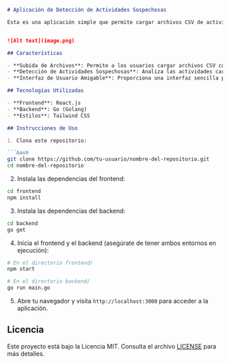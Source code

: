 ```markdown
# Aplicación de Detección de Actividades Sospechosas

Esta es una aplicación simple que permite cargar archivos CSV de actividades físicas, detectar actividades sospechosas y mostrar los resultados.


![Alt text](image.png)

## Características

- **Subida de Archivos**: Permite a los usuarios cargar archivos CSV con datos de actividades físicas.
- **Detección de Actividades Sospechosas**: Analiza las actividades cargadas y detecta aquellas que cumplen ciertos criterios sospechosos.
- **Interfaz de Usuario Amigable**: Proporciona una interfaz sencilla para cargar archivos y visualizar las actividades sospechosas.

## Tecnologías Utilizadas

- **Frontend**: React.js
- **Backend**: Go (Golang)
- **Estilos**: Tailwind CSS

## Instrucciones de Uso

1. Clona este repositorio:

```bash
git clone https://github.com/tu-usuario/nombre-del-repositorio.git
cd nombre-del-repositorio
```

2. Instala las dependencias del frontend:

```bash
cd frontend
npm install
```

3. Instala las dependencias del backend:

```bash
cd backend
go get
```

4. Inicia el frontend y el backend (asegúrate de tener ambos entornos en ejecución):

```bash
# En el directorio frontend/
npm start

# En el directorio backend/
go run main.go
```

5. Abre tu navegador y visita `http://localhost:3000` para acceder a la aplicación.


## Licencia
Este proyecto está bajo la Licencia MIT. Consulta el archivo [LICENSE](LICENSE) para más detalles.
```
